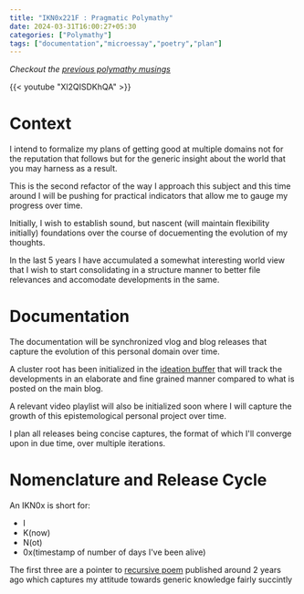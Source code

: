 ```yaml
---
title: "IKN0x221F : Pragmatic Polymathy"
date: 2024-03-31T16:00:27+05:30
categories: ["Polymathy"]
tags: ["documentation","microessay","poetry","plan"]
---
```


*Checkout the [previous polymathy musings](https://rajpatil.dev/categories/polymathy/)*

{{< youtube "Xl2QISDKhQA" >}}  

# Context

I intend to formalize my plans of getting good at multiple domains not
for the reputation that follows but for the generic insight about the
world that you may harness as a result.  

This is the second refactor of the way I approach this subject and
this time around I will be pushing for practical indicators that allow
me to gauge my progress over time.  

Initially, I wish to establish sound, but nascent (will maintain
flexibility initially) foundations over the course of
docuementing the evolution of my thoughts.  

In the last 5 years I have accumulated a somewhat interesting world
view that I wish to start consolidating in a structure manner to
better file relevances and accomodate developments in the same.  

# Documentation

The documentation will be synchronized vlog and blog releases that capture the evolution of this personal domain over time. 

A cluster root has been initialized in the [ideation buffer](https://buffer.rajpatil.dev/sitemap?stack=%2F20240331194014-ikn0xes.html)
that will track the developments in an elaborate and fine grained
manner compared to what is posted on the main blog.  

A relevant video playlist will also be initialized soon where I will
capture the growth of this epistemological personal project over time.

I plan all releases being concise captures, the format of which I'll
converge upon in due time, over multiple iterations. 

# Nomenclature and Release Cycle

An IKN0x is short for:
 - I
 - K(now)
 - N(ot)
 - 0x(timestamp of number of days I've been alive)
 
The first three are a pointer to [recursive poem](https://rajpatil.dev/i-know-not/) published
around 2 years ago which captures my attitude towards generic
knowledge fairly succintly
